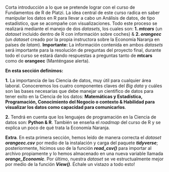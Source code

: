 Corta introducción a lo que se pretende lograr con el curso de Fundamentos de R de Platzi. La idea central de este curso radica en saber manipular los datos en R para llevar a cabo un Análisis de datos, de tipo estadístico, que se acompañe con visualizaciones. Todo este proceso se realizará mediante el manejo de dos _datasets_, los cuales son: **1. _mtcars_** (un _dataset_ incluido dentro de R con información sobre coches) & **2. _orangeec_** (un _dataset_ creado por la propia instructora sobre la Economía Naranja en países de _latam_). **Importante:** La información contenida en ambos _datasets_ será importante para la resolución de preguntas del proyecto final, durante todo el curso se estará dando respuestas a preguntas tanto de **mtcars** como de **orangeec** (Manténgase alerta).

**En esta sección definimos:**

**1.** La importancia de las Ciencia de datos, muy útil para cualquier área laboral. Conoceremos los cuatro componentes claves del _Big data_ y cuáles son las bases necesarias que debe manejar un cientifico de datos para tener exito en la Ciencia de los datos: **Matemáticas y Estadística, Programación, Conocimiento del Negocio o contexto & Habilidad para visualizar los datos como capacidad para comunicarlos**.

**2.** Tendrá en cuenta que los lenguajes de programación en la Ciencia de datos son: **Python & R**. También se enseña el _roadmap_ del curso de R y se explica un poco de qué trata la Economía Naranja.

**Extra**. En esta primera sección, hemos leído de manera correcta el _dataset_ **_orangeec.csv_** por medio de la instalación y carga del paquete **_tidyverse_**; posteriormente, hicimos uso de la función **_read_csv()_** para importar al archivo propiamente y lo hemos almacenado en una nueva variable llamada **_orange_Economic_**. Por último, nuestra _dataset_ se ve estructualmente mejor por medio de la función **_View()_**. Échale un vistazo a todo esto!

